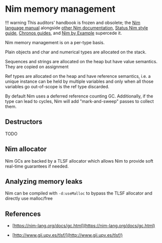 # Nim memory management

!!! warning
    This auditors' handbook is frozen and obsolete; the [Nim language manual](https://nim-lang.org/docs/manual.html) alongside [other Nim documentation](https://nim-lang.org/documentation.html), [Status Nim style guide](https://status-im.github.io/nim-style-guide/), [Chronos guides](https://github.com/status-im/nim-chronos/blob/master/docs/src/SUMMARY.md), and [Nim by Example](https://nim-by-example.github.io/getting_started/) supercede it.

Nim memory management is on a per-type basis.

Plain objects and char and numerical types are allocated on the stack.

Sequences and strings are allocated on the heap but have value semantics.
They are copied on assignment

Ref types are allocated on the heap and have reference semantics, i.e. a unique instance
can be held by multiple variables and only when all those variables go out-of-scope is
the ref type discarded.

By default Nim uses a deferred reference counting GC. Additionally, if the type can lead
to cycles, Nim will add "mark-and-sweep" passes to collect them.

## Destructors

TODO

## Nim allocator

Nim GCs are backed by a TLSF allocator which allows Nim to provide soft real-time guarantees if needed.

## Analyzing memory leaks

Nim can be compiled with `-d:useMalloc` to bypass the TLSF allocator and directly use malloc/free

## References

- [https://nim-lang.org/docs/gc.html](https://nim-lang.org/docs/gc.html)

- [http://www.gii.upv.es/tlsf/](http://www.gii.upv.es/tlsf/)
